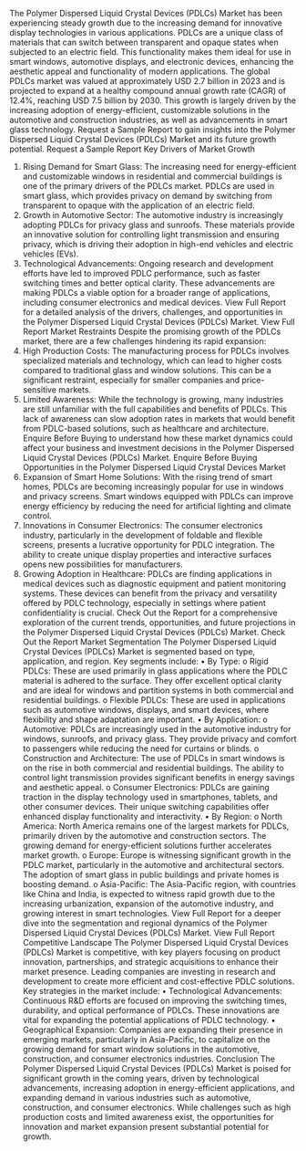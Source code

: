 The Polymer Dispersed Liquid Crystal Devices (PDLCs) Market has been experiencing steady growth due to the increasing demand for innovative display technologies in various applications. PDLCs are a unique class of materials that can switch between transparent and opaque states when subjected to an electric field. This functionality makes them ideal for use in smart windows, automotive displays, and electronic devices, enhancing the aesthetic appeal and functionality of modern applications.
The global PDLCs market was valued at approximately USD 2.7 billion in 2023 and is projected to expand at a healthy compound annual growth rate (CAGR) of 12.4%, reaching USD 7.5 billion by 2030. This growth is largely driven by the increasing adoption of energy-efficient, customizable solutions in the automotive and construction industries, as well as advancements in smart glass technology.
Request a Sample Report to gain insights into the Polymer Dispersed Liquid Crystal Devices (PDLCs) Market and its future growth potential. Request a Sample Report
Key Drivers of Market Growth
1.	Rising Demand for Smart Glass: The increasing need for energy-efficient and customizable windows in residential and commercial buildings is one of the primary drivers of the PDLCs market. PDLCs are used in smart glass, which provides privacy on demand by switching from transparent to opaque with the application of an electric field.
2.	Growth in Automotive Sector: The automotive industry is increasingly adopting PDLCs for privacy glass and sunroofs. These materials provide an innovative solution for controlling light transmission and ensuring privacy, which is driving their adoption in high-end vehicles and electric vehicles (EVs).
3.	Technological Advancements: Ongoing research and development efforts have led to improved PDLC performance, such as faster switching times and better optical clarity. These advancements are making PDLCs a viable option for a broader range of applications, including consumer electronics and medical devices.
View Full Report for a detailed analysis of the drivers, challenges, and opportunities in the Polymer Dispersed Liquid Crystal Devices (PDLCs) Market. View Full Report
Market Restraints
Despite the promising growth of the PDLCs market, there are a few challenges hindering its rapid expansion:
1.	High Production Costs: The manufacturing process for PDLCs involves specialized materials and technology, which can lead to higher costs compared to traditional glass and window solutions. This can be a significant restraint, especially for smaller companies and price-sensitive markets.
2.	Limited Awareness: While the technology is growing, many industries are still unfamiliar with the full capabilities and benefits of PDLCs. This lack of awareness can slow adoption rates in markets that would benefit from PDLC-based solutions, such as healthcare and architecture.
Enquire Before Buying to understand how these market dynamics could affect your business and investment decisions in the Polymer Dispersed Liquid Crystal Devices (PDLCs) Market. Enquire Before Buying
Opportunities in the Polymer Dispersed Liquid Crystal Devices Market
1.	Expansion of Smart Home Solutions: With the rising trend of smart homes, PDLCs are becoming increasingly popular for use in windows and privacy screens. Smart windows equipped with PDLCs can improve energy efficiency by reducing the need for artificial lighting and climate control.
2.	Innovations in Consumer Electronics: The consumer electronics industry, particularly in the development of foldable and flexible screens, presents a lucrative opportunity for PDLC integration. The ability to create unique display properties and interactive surfaces opens new possibilities for manufacturers.
3.	Growing Adoption in Healthcare: PDLCs are finding applications in medical devices such as diagnostic equipment and patient monitoring systems. These devices can benefit from the privacy and versatility offered by PDLC technology, especially in settings where patient confidentiality is crucial.
Check Out the Report for a comprehensive exploration of the current trends, opportunities, and future projections in the Polymer Dispersed Liquid Crystal Devices (PDLCs) Market. Check Out the Report
Market Segmentation
The Polymer Dispersed Liquid Crystal Devices (PDLCs) Market is segmented based on type, application, and region. Key segments include:
•	By Type:
o	Rigid PDLCs: These are used primarily in glass applications where the PDLC material is adhered to the surface. They offer excellent optical clarity and are ideal for windows and partition systems in both commercial and residential buildings.
o	Flexible PDLCs: These are used in applications such as automotive windows, displays, and smart devices, where flexibility and shape adaptation are important.
•	By Application:
o	Automotive: PDLCs are increasingly used in the automotive industry for windows, sunroofs, and privacy glass. They provide privacy and comfort to passengers while reducing the need for curtains or blinds.
o	Construction and Architecture: The use of PDLCs in smart windows is on the rise in both commercial and residential buildings. The ability to control light transmission provides significant benefits in energy savings and aesthetic appeal.
o	Consumer Electronics: PDLCs are gaining traction in the display technology used in smartphones, tablets, and other consumer devices. Their unique switching capabilities offer enhanced display functionality and interactivity.
•	By Region:
o	North America: North America remains one of the largest markets for PDLCs, primarily driven by the automotive and construction sectors. The growing demand for energy-efficient solutions further accelerates market growth.
o	Europe: Europe is witnessing significant growth in the PDLC market, particularly in the automotive and architectural sectors. The adoption of smart glass in public buildings and private homes is boosting demand.
o	Asia-Pacific: The Asia-Pacific region, with countries like China and India, is expected to witness rapid growth due to the increasing urbanization, expansion of the automotive industry, and growing interest in smart technologies.
View Full Report for a deeper dive into the segmentation and regional dynamics of the Polymer Dispersed Liquid Crystal Devices (PDLCs) Market. View Full Report
Competitive Landscape
The Polymer Dispersed Liquid Crystal Devices (PDLCs) Market is competitive, with key players focusing on product innovation, partnerships, and strategic acquisitions to enhance their market presence. Leading companies are investing in research and development to create more efficient and cost-effective PDLC solutions. Key strategies in the market include:
•	Technological Advancements: Continuous R&D efforts are focused on improving the switching times, durability, and optical performance of PDLCs. These innovations are vital for expanding the potential applications of PDLC technology.
•	Geographical Expansion: Companies are expanding their presence in emerging markets, particularly in Asia-Pacific, to capitalize on the growing demand for smart window solutions in the automotive, construction, and consumer electronics industries.
Conclusion
The Polymer Dispersed Liquid Crystal Devices (PDLCs) Market is poised for significant growth in the coming years, driven by technological advancements, increasing adoption in energy-efficient applications, and expanding demand in various industries such as automotive, construction, and consumer electronics. While challenges such as high production costs and limited awareness exist, the opportunities for innovation and market expansion present substantial potential for growth.

